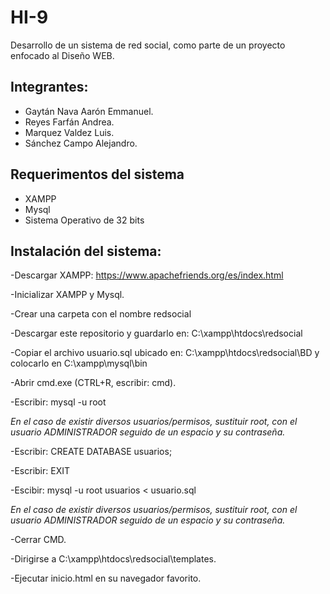 # HI-9

Desarrollo de un sistema de red social, como parte de un proyecto enfocado al Diseño WEB.

Integrantes:
--------------------

  + Gaytán Nava Aarón Emmanuel.
  +	Reyes Farfán Andrea. 
  + Marquez Valdez Luis.
  + Sánchez Campo Alejandro.


Requerimentos del sistema
--------------------

  + XAMPP
  + Mysql
  + Sistema Operativo de 32 bits




Instalación del sistema:
--------------------


-Descargar XAMPP: https://www.apachefriends.org/es/index.html

-Inicializar XAMPP y Mysql.

-Crear una carpeta con el nombre redsocial

-Descargar este repositorio y guardarlo en: C:\xampp\htdocs\redsocial

-Copiar el archivo usuario.sql ubicado en: C:\xampp\htdocs\redsocial\BD y colocarlo en  C:\xampp\mysql\bin

-Abrir cmd.exe (CTRL+R, escribir: cmd).

-Escribir: mysql -u root

*En el caso de existir diversos usuarios/permisos, sustituir root, con el usuario ADMINISTRADOR seguido de un espacio y su contraseña.*


-Escribir: CREATE DATABASE usuarios;

-Escribir: EXIT


-Escibir: mysql -u root usuarios < usuario.sql

*En el caso de existir diversos usuarios/permisos, sustituir root, con el usuario ADMINISTRADOR seguido de un espacio y su contraseña.*

-Cerrar CMD.

-Dirigirse a  C:\xampp\htdocs\redsocial\templates.

-Ejecutar inicio.html en su navegador favorito.
